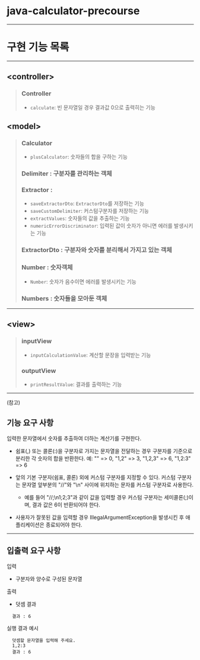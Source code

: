 # java-calculator-precourse

---
# 구현 기능 목록

---
## \<controller>
>### Controller
>* `calculate`: 빈 문자열일 경우 결과값 0으로 출력히는 기능


## \<model>
>### Calculator
>* `plusCalculator`: 숫자들의 합을 구하는 기능
>### Delimiter : 구분자를 관리하는 객체
>### Extractor :
>* `saveExtractorDto`: `ExtractorDto`를 저장하는 기능
>* `saveCustomDelimiter`: 커스텀구분자를 저장하는 기능
>* `extractValues`: 숫자들의 값을 추출하는 기능
>* `numericErrorDiscriminator`: 입력된 값이 숫자가 아니면 에러를 발생시키는 기능
>### ExtractorDto : 구분자와 숫자를 분리해서 가지고 있는 객체
>### Number : 숫자객체
>* `Number`: 숫자가 음수이면 에러를 발생시키는 기능
>### Numbers : 숫자들을 모아둔 객체

---
## \<view>
>### inputView
>* `inputCalculationValue`: 계산할 문장을 입력받는 기능
>### outputView
>* `printResultValue`: 결과를 출력하는 기능

---
(참고)
## 기능 요구 사항
입력한 문자열에서 숫자를 추출하여 더하는 계산기를 구현한다.

* 쉼표(,) 또는 콜론(:)을 구분자로 가지는 문자열을 전달하는 경우 구분자를 기준으로 분리한 각 숫자의 합을 반환한다.
  예: "" => 0, "1,2" => 3, "1,2,3" => 6, "1,2:3" => 6
* 앞의 기본 구분자(쉼표, 콜론) 외에 커스텀 구분자를 지정할 수 있다.
  커스텀 구분자는 문자열 앞부분의 "//"와 "\n" 사이에 위치하는 문자를 커스텀 구분자로 사용한다.
    * 예를 들어 "//;\n1;2;3"과 같이 값을 입력할 경우 커스텀 구분자는 세미콜론(;)이며, 결과 값은 6이 반환되어야 한다.

* 사용자가 잘못된 값을 입력할 경우 IllegalArgumentException을 발생시킨 후 애플리케이션은 종료되어야 한다.
---
## 입출력 요구 사항
입력
* 구분자와 양수로 구성된 문자열

출력
* 덧셈 결과
```
  결과 : 6
```
실행 결과 예시
```
  덧셈할 문자열을 입력해 주세요.
  1,2:3
  결과 : 6
```



